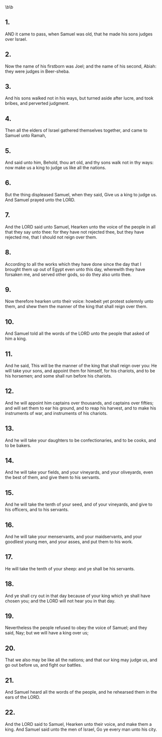 \b\b
## 1.
AND it came to pass, when Samuel was old, that he made his sons judges over Israel.
## 2.
Now the name of his firstborn was Joel; and the name of his second, Abiah: they were judges in Beer-sheba.
## 3.
And his sons walked not in his ways, but turned aside after lucre, and took bribes, and perverted judgment.
## 4.
Then all the elders of Israel gathered themselves together, and came to Samuel unto Ramah,
## 5.
And said unto him, Behold, thou art old, and thy sons walk not in thy ways: now make us a king to judge us like all the nations.
## 6.
But the thing displeased Samuel, when they said, Give us a king to judge us.  And Samuel prayed unto the LORD.
## 7.
And the LORD said unto Samuel, Hearken unto the voice of the people in all that they say unto thee: for they have not rejected thee, but they have rejected me, that I should not reign over them.
## 8.
According to all the works which they have done since the day that I brought them up out of Egypt even unto this day, wherewith they have forsaken me, and served other gods, so do they also unto thee.
## 9.
Now therefore hearken unto their voice: howbeit yet protest solemnly unto them, and shew them the manner of the king that shall reign over them.
## 10.
And Samuel told all the words of the LORD unto the people that asked of him a king.
## 11.
And he said, This will be the manner of the king that shall reign over you: He will take your sons, and appoint them for himself, for his chariots, and to be his horsemen; and some shall run before his chariots.
## 12.
And he will appoint him captains over thousands, and captains over fifties; and will set them to ear his ground, and to reap his harvest, and to make his instruments of war, and instruments of his chariots.
## 13.
And he will take your daughters to be confectionaries, and to be cooks, and to be bakers.
## 14.
And he will take your fields, and your vineyards, and your oliveyards, even the best of them, and give them to his servants.
## 15.
And he will take the tenth of your seed, and of your vineyards, and give to his officers, and to his servants.
## 16.
And he will take your menservants, and your maidservants, and your goodliest young men, and your asses, and put them to his work.
## 17.
He will take the tenth of your sheep: and ye shall be his servants.
## 18.
And ye shall cry out in that day because of your king which ye shall have chosen you; and the LORD will not hear you in that day.
## 19.
Nevertheless the people refused to obey the voice of Samuel; and they said, Nay; but we will have a king over us;
## 20.
That we also may be like all the nations; and that our king may judge us, and go out before us, and fight our battles.
## 21.
And Samuel heard all the words of the people, and he rehearsed them in the ears of the LORD.
## 22.
And the LORD said to Samuel, Hearken unto their voice, and make them a king.  And Samuel said unto the men of Israel, Go ye every man unto his city.
